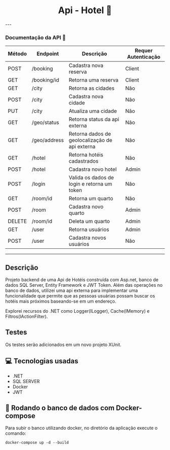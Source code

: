 <div align="center">
  <h1>Api - Hotel 🏨 </h1>
</div>
---

### Documentação da API 📖

| Método      | Endpoint                 | Descrição       | Requer Autenticação |
| ----------- | ------------------------ | ----------------- | -------------------- |
| POST    | /booking | Cadastra nova reserva | Client          |
| GET   | /booking/id         | Retorna uma reserva | Client     |
| GET    | /city             | Retorna as cidades | Não |
| POST | /city           | Cadastra nova cidade  | Não |
| PUT   | /city           | Atualiza uma cidade | Não |
| GET  | /geo/status | Retorna status da api externa  | Não |
| GET  | /geo/address  | Retorna dados de geolocalização de api externa | Não |
| GET  | /hotel           | Retorna hotéis cadastrados   | Não |
| POST   | /hotel         | Cadastra novo hotel | Admin     |
| POST   | /login         | Valida os dados de login e retorna um token | Não   |
| GET   | /room/id         | Retorna um quarto | Não    |
| POST  | /room         | Cadastra novo quarto |  Admin |
| DELETE | /room/id     | Deleta um quarto |  Admin |
| GET   | /user   |  Retorna usuários   | Admin|
| POST   |  /user  |   Cadastra novos usuários |  Não    |

---
## Descrição

Projeto backend de uma Api de Hotéis construída com Asp.net, banco de dados SQL Server, Entity Framework e JWT Token.
Além das operações no banco de dados, utilizei uma api externa para implementar uma funcionalidade que permite que as pessoas usuárias possam buscar os hotéis mais próximos baseando-se em um endereço.

Explorei recursos do .NET como Logger(ILogger), Cache(IMemory) e Filtros(IActionFilter).

## Testes
Os testes serão adicionados em um novo projeto XUnit.


## 💻 Tecnologias usadas

  * .NET 
  * SQL SERVER
  * Docker
  * JWT


## 🐋 Rodando o banco de dados com Docker-compose
Para subir o banco utilizando docker, no diretório da aplicação execute o comando:

`docker-compose up -d --build`
